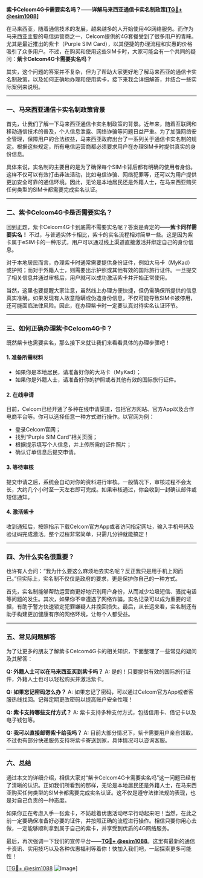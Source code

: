 **紫卡Celcom4G卡需要实名吗？——详解马来西亚通信卡实名制政策[[TG💪+ @esim1088](https://t.me/s/esim1088)]**

在马来西亚，随着通信技术的发展，越来越多的人开始使用4G网络服务。而作为马来西亚主要的电信运营商之一，Celcom提供的4G套餐受到了很多用户的青睐。尤其是最近推出的紫卡（Purple SIM Card），以其便捷的办理流程和实惠的价格吸引了众多用户。不过，在购买和使用这些SIM卡时，大家可能会有一个共同的疑问：**紫卡Celcom4G卡需要实名吗？**

其实，这个问题的答案并不复杂，但为了帮助大家更好地了解马来西亚的通信卡实名制政策，以及如何正确地办理和使用紫卡，接下来我会详细解答，并结合一些实际案例来说明。

---

### 一、马来西亚通信卡实名制政策背景

首先，让我们了解一下马来西亚通信卡实名制政策的背景。近年来，随着互联网和移动通信技术的普及，个人信息泄露、网络诈骗等问题日益严重。为了加强网络安全管理，保障用户的合法权益，马来西亚政府出台了一系列关于通信卡实名制的规定。根据这些规定，所有电信运营商都必须要求用户在办理SIM卡时提供真实的身份信息。

具体来说，实名制的主要目的是为了确保每个SIM卡背后都有明确的使用者身份。这样不仅可以有效打击非法活动，比如电信诈骗、网络犯罪等，还可以为用户提供更加安全可靠的通信环境。因此，无论是本地居民还是外籍人士，在马来西亚购买任何类型的SIM卡都需要完成实名认证。

---

### 二、紫卡Celcom4G卡是否需要实名？

回到正题，紫卡Celcom4G卡到底需不需要实名呢？答案是肯定的——**紫卡同样需要实名！** 不过，与普通实体卡相比，紫卡的实名流程相对简单一些。这是因为紫卡属于eSIM卡的一种形式，用户可以通过线上渠道直接激活并绑定自己的身份信息。

对于本地居民而言，办理紫卡时通常需要提供身份证件，例如大马卡（MyKad）或护照；而对于外籍人士，则需要出示护照或其他有效的国际旅行证件。一旦提交了相关信息并通过审核后，用户就可以成功激活紫卡并开始正常使用。

当然，这里也要提醒大家注意，虽然线上办理方便快捷，但仍需确保所提供的信息真实准确。如果发现有人故意隐瞒或伪造身份信息，不仅可能导致SIM卡被停用，还可能面临法律风险。因此，在办理紫卡时一定要认真对待实名认证环节。

---

### 三、如何正确办理紫卡Celcom4G卡？

既然紫卡也需要实名，那么接下来就让我们来看看具体的办理步骤吧！

#### 1. 准备所需材料
- 如果你是本地居民，请准备好你的大马卡（MyKad）；
- 如果你是外籍人士，请准备好你的护照或者其他有效的国际旅行证件。

#### 2. 在线申请
目前，Celcom已经开通了多种在线申请渠道，包括官方网站、官方App以及合作电商平台等。你可以选择任意一种方式进行操作。以官网为例：
- 登录Celcom官网；
- 找到“Purple SIM Card”相关页面；
- 根据提示填写个人信息，并上传所需的证件照片；
- 确认订单信息后提交申请。

#### 3. 等待审核
提交申请之后，系统会自动对你的资料进行审核。一般情况下，审核过程不会太长，大约几个小时至一天左右即可完成。如果审核通过，你会收到一封确认邮件或短信通知。

#### 4. 激活紫卡
收到通知后，按照指示下载Celcom官方App或者访问指定网址，输入手机号码及验证码完成激活。整个过程非常简单，只需几分钟就能搞定！

---

### 四、为什么实名很重要？

也许有人会问：“我为什么要这么麻烦地去实名呢？反正我只是用手机上网而已。”但实际上，实名制不仅仅是政府的要求，更是保护你自己的一种方式。

首先，实名制能够帮助运营商更好地识别用户身份，从而减少垃圾短信、骚扰电话等问题的发生。其次，如果你不幸遭遇了网络诈骗，实名记录可以成为重要的证据，有助于警方快速锁定犯罪嫌疑人并挽回损失。最后，从长远来看，实名制还有助于构建更加健康有序的网络环境，让每个人都受益。

---

### 五、常见问题解答

为了让更多的朋友了解紫卡Celcom4G卡的相关知识，下面整理了一些常见的疑问及其解答：

**Q: 外籍人士可以在马来西亚买到紫卡吗？**
A: 是的！只要提供有效的国际旅行证件，外籍人士也可以轻松购买并激活紫卡。

**Q: 如果忘记密码怎么办？**
A: 如果忘记了密码，可以通过Celcom官方App或者客服热线找回。记得定期更改密码以提高账户安全性哦！

**Q: 紫卡支持哪些支付方式？**
A: 紫卡支持多种支付方式，包括信用卡、借记卡以及电子钱包等。

**Q: 我可以直接邮寄紫卡给我吗？**
A: 目前大部分情况下，紫卡需要用户亲自领取。不过也有部分快递服务支持将紫卡寄送到家，具体情况可以咨询客服。

---

### 六、总结

通过本文的详细介绍，相信大家对“紫卡Celcom4G卡需要实名吗”这一问题已经有了清晰的认识。正如我们所看到的那样，无论是本地居民还是外籍人士，在马来西亚购买任何类型的SIM卡都需要完成实名认证。这不仅是遵守法律法规的表现，也是对自己负责的一种态度。

如果你正在考虑入手一张紫卡，不妨趁着优惠活动尽早行动起来吧！当然，在此之前一定要确保准备好必要的证件，并按照正确的流程进行操作。相信只要你用心去做，一定能够顺利拿到属于自己的紫卡，并享受到优质的4G网络服务。

最后，再次强调一下我们的宣传平台——**[TG💪+ @esim1088](https://t.me/s/esim1088)**。这里有最新的通信卡资讯、实用技巧以及各种优惠福利等着你！快加入我们吧，一起探索更多可能性！

[[TG💪+ @esim1088](https://t.me/s/esim1088) ![Image](https://i.postimg.cc/4NQfJmqS/Snipaste-2025-05-13-00-14-12.png)]